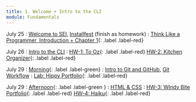 ```yaml
---
title: 1. Welcome + Intro to the CLI
module: Fundamentals
---
```


July 25
: [Welcome to SEI](https://docs.google.com/presentation/d/1E72Hr3_k45vmloezNNdfTOcYB7xsXCDd9LKKuHVnoqs/edit#slide=id.p), [Installfest](https://git.generalassemb.ly/seir-flex-07-25-23/installfest) (finish as homework)
  : [Think Like a Programmer, Introduction + Chapter 1](){: .label .label-red}

July 26
: [Intro to the CLI](https://git.generalassemb.ly/seir-flex-07-25-23/cli-intro)
  : [HW-1: To Oz](https://git.generalassemb.ly/seir-flex-07-25-23/to-oz){: .label
  .label-red}
  [HW-2: Kitchen Organizer](https://git.generalassemb.ly/seir-flex-07-25-23/kitchen-organizer){: .label
  .label-red}

July 29
: [Morning](){: .label .label-green}
: [Intro to Git and GitHub](https://git.generalassemb.ly/seir-flex-07-25-23/git-intro), [Git Workflow](https://git.generalassemb.ly/seir-flex-07-25-23/git-workflow)
  : [Lab: Hippy Portfolio](https://git.generalassemb.ly/seir-flex-07-25-23/hippy-portfolio){: .label .label-red}

July 29
: [Afternoon](){: .label .label-green }
: [HTML & CSS](https://git.generalassemb.ly/seir-flex-07-25-23/html-and-css)
  : [HW-3: WIndy Bite Portfolio](https://git.generalassemb.ly/seir-flex-07-25-23/wendy-bite){: .label .label-red}
   [HW-4: Haiku](https://git.generalassemb.ly/seir-flex-07-25-23/haiku-HW-3){: .label .label-red}

